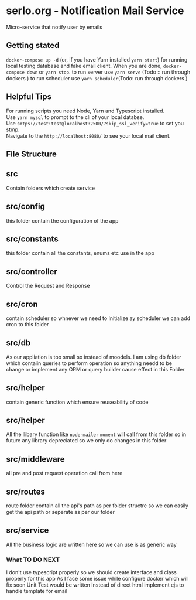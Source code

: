 # serlo.org - Notification Mail Service
Micro-service that notify user by emails

## Getting stated
`docker-compose up -d` (or, if you have Yarn installed `yarn start`) for running local testing database and fake email client.
When you are done, `docker-compose down` or `yarn stop`.
to run server use `yarn serve` (Todo :: run through dockers )
to run scheduler use `yarn scheduler`(Todo: run through dockers )

## Helpful Tips
For running scripts you need Node, Yarn and Typescript installed.  
Use `yarn mysql` to prompt to the cli of your local databse.  
Use `smtps://test:test@localhost:2500/?skip_ssl_verify=true` to set you stmp.  
Navigate to the `http://localhost:8080/` to see your local mail client.

## File Structure
## src
Contain folders which create service 

## src/config
this folder contain the configuration of the app 

## src/constants
this folder contain all the constants, enums etc use in the app 

## src/controller
Control the Request and Response 

## src/cron
contain scheduler so whnever we need to Initialize ay scheduler we can add cron to this folder 

## src/db
As our appliation is too small so instead of moodels. I am using db folder which contaiin queries to perform operation so anything needd to be change or implement any ORM or query builder cause effect in this Folder 

## src/helper
contain generic function which ensure reuseability of code 

## src/helper
All the llibary function like `node-mailer` `moment` will call from this folder so in future any library depreciated so we only do changes in this folder 

## src/middleware
all pre and post request operation call from  here 

## src/routes
route folder contain all the api's path as per folder structre so we can easily get the api path or seperate as per our folder 

## src/service 
All the business logic are written here so we can use is as generic way 

### What TO DO NEXT 
I don't use typescript properly so we should create interface and class properly for this app 
As I face some issue while configure docker which will fix soon 
Unit Test would be written 
Instead of direct html implement ejs to handle template for email 


